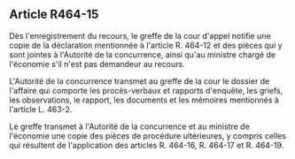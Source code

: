 Article R464-15
----
Dès l'enregistrement du recours, le greffe de la cour d'appel notifie une copie
de la déclaration mentionnée à l'article R. 464-12 et des pièces qui y sont
jointes à l'Autorité de la concurrence, ainsi qu'au ministre chargé de
l'économie s'il n'est pas demandeur au recours.

L'Autorité de la concurrence transmet au greffe de la cour le dossier de
l'affaire qui comporte les procès-verbaux et rapports d'enquête, les griefs, les
observations, le rapport, les documents et les mémoires mentionnés à l'article
L. 463-2.

Le greffe transmet à l'Autorité de la concurrence et au ministre de l'économie
une copie des pièces de procédure ultérieures, y compris celles qui résultent de
l'application des articles R. 464-16, R. 464-17 et R. 464-19.
